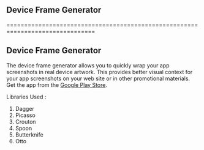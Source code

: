 ## Device Frame Generator
===============================================================================

## Device Frame Generator
The device frame generator allows you to quickly wrap your app screenshots in real device artwork.
This provides better visual context for your app screenshots on your web site or in other promotional materials.
Get the app from the [Google Play Store](1).

Libraries Used :

1. Dagger
2. Picasso
3. Crouton
4. Spoon
5. Butterknife
6. Otto

[1]: https://play.google.com/store/apps/details?id=com.f2prateek.dfg
